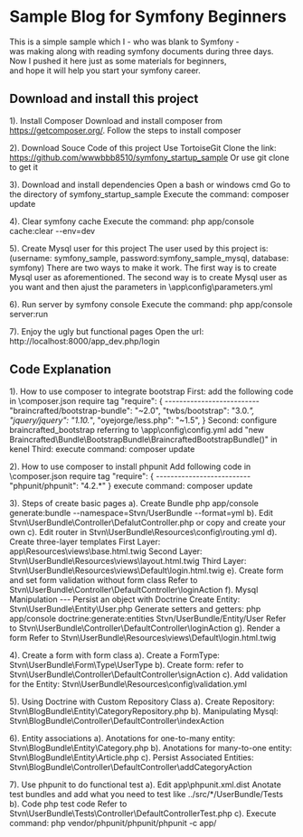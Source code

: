 Sample Blog for Symfony Beginners
================================

This is a simple sample which I - who was blank to Symfony -<br/>
was making along with reading symfony documents during three days.<br/>
Now I pushed it here just as some materials for beginners,<br/>
and hope it will help you start your symfony career.<br/>

Download and install this project
-------------------------------
1). Install Composer
    Download and install composer from https://getcomposer.org/.
    Follow the steps to install composer

2). Download Souce Code of this project
    Use TortoiseGit Clone the link: https://github.com/wwwbbb8510/symfony_startup_sample
    Or use git clone to get it

3). Download and install dependencies
    Open a bash or windows cmd
    Go to the directory of symfony_startup_sample
    Execute the command: composer update

4). Clear symfony cache
    Execute the command: php app/console cache:clear --env=dev

5). Create Mysql user for this project
    The user used by this project is: (username: symfony_sample, password:symfony_sample_mysql, database: symfony)
    There are two ways to make it work. The first way is to create Mysql user as aforementioned.
    The second way is to create Mysql user as you want and then ajust the parameters in \app\config\parameters.yml

6). Run server by symfony console
    Execute the command: php app/console server:run

7). Enjoy the ugly but functional pages
    Open the url: http://localhost:8000/app_dev.php/login


Code Explanation
-------------------------------
1). How to use composer to integrate bootstrap
    First: add the following code in \composer.json require tag
    "require": {
        --------------------------
        "braincrafted/bootstrap-bundle": "~2.0",
        "twbs/bootstrap": "3.0.*",
        "jquery/jquery":  "1.10.*",
        "oyejorge/less.php": "~1.5",
    }
    Second: configure braincrafted_bootstrap referring to \app\config\config.yml
            add "new Braincrafted\Bundle\BootstrapBundle\BraincraftedBootstrapBundle()" in kenel
    Third: execute command: composer update

2). How to use composer to install phpunit
    Add following code in \composer.json require tag
    "require": {
        --------------------------
        "phpunit/phpunit": "4.2.*"
    }
    execute command: composer update

3). Steps of create basic pages
    a). Create Bundle
        php app/console generate:bundle --namespace=Stvn/UserBundle --format=yml
    b). Edit Stvn\UserBundle\Controller\DefalutController.php or copy and create your own
    c). Edit router in Stvn\UserBundle\Resources\config\routing.yml
    d). Create three-layer templates
        First Layer: app\Resources\views\base.html.twig
        Second Layer: Stvn\UserBundle\Resources\views\layout.html.twig
        Third Layer: Stvn\UserBundle\Resources\views\Default\login.html.twig
    e). Create form and set form validation without form class
        Refer to Stvn\UserBundle\Controller\DefaultController\loginAction
    f). Mysql Manipulation --- Persist an object with Doctrine
        Create Entity: Stvn\UserBundle\Entity\User.php
        Generate setters and getters: php app/console doctrine:generate:entities Stvn/UserBundle/Entity/User
        Refer to Stvn\UserBundle\Controller\DefaultController\loginAction
    g). Render a form
        Refer to Stvn\UserBundle\Resources\views\Default\login.html.twig

4). Create a form with form class
    a). Create a FormType: Stvn\UserBundle\Form\Type\UserType
    b). Create form: refer to Stvn\UserBundle\Controller\DefaultController\signAction
    c). Add validation for the Entity: Stvn\UserBundle\Resources\config\validation.yml

5). Using Doctrine with Custom Repository Class
    a). Create Repository: Stvn\BlogBundle\Entity\CategoryRepository.php
    b). Manipulating Mysql: Stvn\BlogBundle\Controller\DefaultController\indexAction

6). Entity associations
    a). Anotations for one-to-many entity: Stvn\BlogBundle\Entity\Category.php
    b). Anotations for many-to-one entity: Stvn\BlogBundle\Entity\Article.php
    c). Persist Associated Entities: Stvn\BlogBundle\Controller\DefaultController\addCategoryAction

7). Use phpunit to do functional test
    a). Edit app\phpunit.xml.dist
        Anotate test bundles and add what you need to test like <directory>../src/*/UserBundle/Tests</directory>
    b). Code php test code
        Refer to Stvn\UserBundle\Tests\Controller\DefaultControllerTest.php
    c). Execute command:
        php vendor/phpunit/phpunit/phpunit -c app/    
